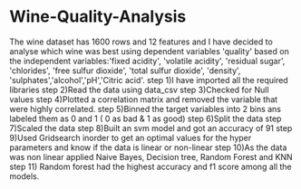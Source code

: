 # Wine-Quality-Analysis

The wine dataset has 1600 rows and 12 features and I have decided to analyse which wine was best using dependent variables 
'quality' based on the independent variables:'fixed acidity', 'volatile acidity', 'residual sugar', 'chlorides', 'free sulfur dioxide',
'total sulfur dioxide', 'density', 'sulphates','alcohol','pH','Citric acid'.
step 1)I have imported all the required libraries
step 2)Read the data using data_csv
step 3)Checked for Null values
step 4)Plotted a correlation matrix and removed the variable that were highly correlated.
step 5)Binned the target variables into 2 bins ans labeled them as 0 and 1 ( 0 as bad & 1 as good)
step 6)Split the data
step 7)Scaled the data 
step 8)Built an svm model and got an accuracy of 91
step 9)Used Gridsearch inorder to get an optimal values for the hyper parameters and know if the data is linear or non-linear
step 10)As the data was non linear applied Naive Bayes, Decision tree, Random Forest and KNN
step 11) Random forest had the highest accuracy and f1 score among all the models.
